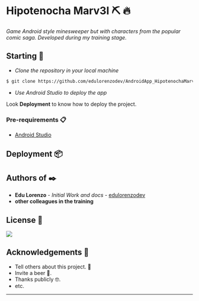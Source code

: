 # Hipotenocha Marv3l :pick: :fire:

_Game Android style minesweeper but with characters from the popular comic saga._
_Developed during my training stage._

## Starting 🚀

* _Clone the repository in your local machine_

```bash
$ git clone https://github.com/edulorenzodev/AndroidApp_HipotenochaMarvel.git
```

* _Use Android Studio to deploy the app_

Look **Deployment** to know how to deploy the project.


### Pre-requirements 📋

* [Android Studio](https://developer.android.com/studio/install)


## Deployment 📦


## Authors of ✒️

* **Edu Lorenzo** - *Initial Work and docs* - [edulorenzodev](https://github.com/edulorenzodev)
* **other colleagues in the training** 
 
## License 📄

<p align="left">
  <a href="https://github.com/edulorenzodev/AndroidApp_HipotenochaMarvel/blob/master/LICENSE">
    <img src="https://img.shields.io/badge/License-MIT-yellow.svg" />
  </a>
</p>


## Acknowledgements 🎁

* Tell others about this project. 📢
* Invite a beer 🍺.
* Thanks publicly 🤓.
* etc.



---
